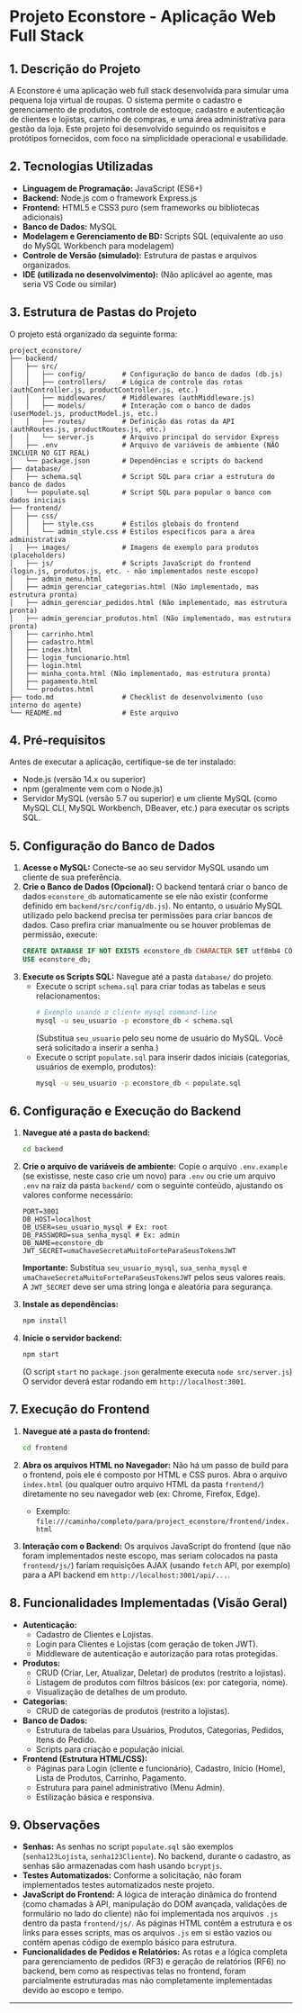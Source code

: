 # Projeto Econstore - Aplicação Web Full Stack

## 1. Descrição do Projeto

A Econstore é uma aplicação web full stack desenvolvida para simular uma pequena loja virtual de roupas. O sistema permite o cadastro e gerenciamento de produtos, controle de estoque, cadastro e autenticação de clientes e lojistas, carrinho de compras, e uma área administrativa para gestão da loja. Este projeto foi desenvolvido seguindo os requisitos e protótipos fornecidos, com foco na simplicidade operacional e usabilidade.

## 2. Tecnologias Utilizadas

*   **Linguagem de Programação:** JavaScript (ES6+)
*   **Backend:** Node.js com o framework Express.js
*   **Frontend:** HTML5 e CSS3 puro (sem frameworks ou bibliotecas adicionais)
*   **Banco de Dados:** MySQL
*   **Modelagem e Gerenciamento de BD:** Scripts SQL (equivalente ao uso do MySQL Workbench para modelagem)
*   **Controle de Versão (simulado):** Estrutura de pastas e arquivos organizados.
*   **IDE (utilizada no desenvolvimento):** (Não aplicável ao agente, mas seria VS Code ou similar)

## 3. Estrutura de Pastas do Projeto

O projeto está organizado da seguinte forma:

```
project_econstore/
├── backend/
│   ├── src/
│   │   ├── config/         # Configuração do banco de dados (db.js)
│   │   ├── controllers/    # Lógica de controle das rotas (authController.js, productController.js, etc.)
│   │   ├── middlewares/    # Middlewares (authMiddleware.js)
│   │   ├── models/         # Interação com o banco de dados (userModel.js, productModel.js, etc.)
│   │   ├── routes/         # Definição das rotas da API (authRoutes.js, productRoutes.js, etc.)
│   │   └── server.js       # Arquivo principal do servidor Express
│   ├── .env                # Arquivo de variáveis de ambiente (NÃO INCLUIR NO GIT REAL)
│   └── package.json        # Dependências e scripts do backend
├── database/
│   ├── schema.sql          # Script SQL para criar a estrutura do banco de dados
│   └── populate.sql        # Script SQL para popular o banco com dados iniciais
├── frontend/
│   ├── css/
│   │   ├── style.css       # Estilos globais do frontend
│   │   └── admin_style.css # Estilos específicos para a área administrativa
│   ├── images/             # Imagens de exemplo para produtos (placeholders)
│   ├── js/                 # Scripts JavaScript do frontend (login.js, produtos.js, etc. - não implementados neste escopo)
│   ├── admin_menu.html
│   ├── admin_gerenciar_categorias.html (Não implementado, mas estrutura pronta)
│   ├── admin_gerenciar_pedidos.html (Não implementado, mas estrutura pronta)
│   ├── admin_gerenciar_produtos.html (Não implementado, mas estrutura pronta)
│   ├── carrinho.html
│   ├── cadastro.html
│   ├── index.html
│   ├── login_funcionario.html
│   ├── login.html
│   ├── minha_conta.html (Não implementado, mas estrutura pronta)
│   ├── pagamento.html
│   └── produtos.html
├── todo.md                 # Checklist de desenvolvimento (uso interno do agente)
└── README.md               # Este arquivo
```

## 4. Pré-requisitos

Antes de executar a aplicação, certifique-se de ter instalado:

*   Node.js (versão 14.x ou superior)
*   npm (geralmente vem com o Node.js)
*   Servidor MySQL (versão 5.7 ou superior) e um cliente MySQL (como MySQL CLI, MySQL Workbench, DBeaver, etc.) para executar os scripts SQL.

## 5. Configuração do Banco de Dados

1.  **Acesse o MySQL:** Conecte-se ao seu servidor MySQL usando um cliente de sua preferência.
2.  **Crie o Banco de Dados (Opcional):**
    O backend tentará criar o banco de dados `econstore_db` automaticamente se ele não existir (conforme definido em `backend/src/config/db.js`). No entanto, o usuário MySQL utilizado pelo backend precisa ter permissões para criar bancos de dados.
    Caso prefira criar manualmente ou se houver problemas de permissão, execute:
    ```sql
    CREATE DATABASE IF NOT EXISTS econstore_db CHARACTER SET utf8mb4 COLLATE utf8mb4_unicode_ci;
    USE econstore_db;
    ```
3.  **Execute os Scripts SQL:**
    Navegue até a pasta `database/` do projeto.
    *   Execute o script `schema.sql` para criar todas as tabelas e seus relacionamentos:
        ```bash
        # Exemplo usando o cliente mysql command-line
        mysql -u seu_usuario -p econstore_db < schema.sql
        ```
        (Substitua `seu_usuario` pelo seu nome de usuário do MySQL. Você será solicitado a inserir a senha.)
    *   Execute o script `populate.sql` para inserir dados iniciais (categorias, usuários de exemplo, produtos):
        ```bash
        mysql -u seu_usuario -p econstore_db < populate.sql
        ```

## 6. Configuração e Execução do Backend

1.  **Navegue até a pasta do backend:**
    ```bash
    cd backend
    ```
2.  **Crie o arquivo de variáveis de ambiente:**
    Copie o arquivo `.env.example` (se existisse, neste caso crie um novo) para `.env` ou crie um arquivo `.env` na raiz da pasta `backend/` com o seguinte conteúdo, ajustando os valores conforme necessário:
    ```env
    PORT=3001
    DB_HOST=localhost
    DB_USER=seu_usuario_mysql # Ex: root
    DB_PASSWORD=sua_senha_mysql # Ex: admin
    DB_NAME=econstore_db
    JWT_SECRET=umaChaveSecretaMuitoForteParaSeusTokensJWT
    ```
    **Importante:** Substitua `seu_usuario_mysql`, `sua_senha_mysql` e `umaChaveSecretaMuitoForteParaSeusTokensJWT` pelos seus valores reais. A `JWT_SECRET` deve ser uma string longa e aleatória para segurança.

3.  **Instale as dependências:**
    ```bash
    npm install
    ```
4.  **Inicie o servidor backend:**
    ```bash
    npm start
    ```
    (O script `start` no `package.json` geralmente executa `node src/server.js`)
    O servidor deverá estar rodando em `http://localhost:3001`.

## 7. Execução do Frontend

1.  **Navegue até a pasta do frontend:**
    ```bash
    cd frontend
    ```
2.  **Abra os arquivos HTML no Navegador:**
    Não há um passo de build para o frontend, pois ele é composto por HTML e CSS puros.
    Abra o arquivo `index.html` (ou qualquer outro arquivo HTML da pasta `frontend/`) diretamente no seu navegador web (ex: Chrome, Firefox, Edge).
    *   Exemplo: `file:///caminho/completo/para/project_econstore/frontend/index.html`

3.  **Interação com o Backend:**
    Os arquivos JavaScript do frontend (que não foram implementados neste escopo, mas seriam colocados na pasta `frontend/js/`) fariam requisições AJAX (usando `fetch` API, por exemplo) para a API backend em `http://localhost:3001/api/...`.

## 8. Funcionalidades Implementadas (Visão Geral)

*   **Autenticação:**
    *   Cadastro de Clientes e Lojistas.
    *   Login para Clientes e Lojistas (com geração de token JWT).
    *   Middleware de autenticação e autorização para rotas protegidas.
*   **Produtos:**
    *   CRUD (Criar, Ler, Atualizar, Deletar) de produtos (restrito a lojistas).
    *   Listagem de produtos com filtros básicos (ex: por categoria, nome).
    *   Visualização de detalhes de um produto.
*   **Categorias:**
    *   CRUD de categorias de produtos (restrito a lojistas).
*   **Banco de Dados:**
    *   Estrutura de tabelas para Usuários, Produtos, Categorias, Pedidos, Itens do Pedido.
    *   Scripts para criação e população inicial.
*   **Frontend (Estrutura HTML/CSS):**
    *   Páginas para Login (cliente e funcionário), Cadastro, Início (Home), Lista de Produtos, Carrinho, Pagamento.
    *   Estrutura para painel administrativo (Menu Admin).
    *   Estilização básica e responsiva.

## 9. Observações

*   **Senhas:** As senhas no script `populate.sql` são exemplos (`senha123Lojista`, `senha123Cliente`). No backend, durante o cadastro, as senhas são armazenadas com hash usando `bcryptjs`.
*   **Testes Automatizados:** Conforme a solicitação, não foram implementados testes automatizados neste projeto.
*   **JavaScript do Frontend:** A lógica de interação dinâmica do frontend (como chamadas à API, manipulação do DOM avançada, validações de formulário no lado do cliente) não foi implementada nos arquivos `.js` dentro da pasta `frontend/js/`. As páginas HTML contêm a estrutura e os links para esses scripts, mas os arquivos `.js` em si estão vazios ou contêm apenas código de exemplo básico para estrutura.
*   **Funcionalidades de Pedidos e Relatórios:** As rotas e a lógica completa para gerenciamento de pedidos (RF3) e geração de relatórios (RF6) no backend, bem como as respectivas telas no frontend, foram parcialmente estruturadas mas não completamente implementadas devido ao escopo e tempo.

---
